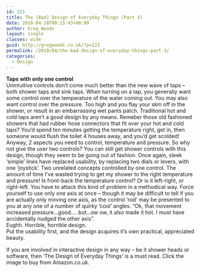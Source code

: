 ```yaml
---
id: 221
title: The (Bad) Design of Everyday Things (Part 3)
date: 2010-04-18T00:15:43+00:00
author: Greg Woods
layout: single
classes: wide
guid: http://gregwoods.co.uk/?p=221
permalink: /2010/04/the-bad-design-of-everyday-things-part-3/
categories:
  - Design
---
```

**Taps with only one control**  
Unintuitive controls don&#8217;t come much better than the new wave of taps &#8211; both shower taps and sink taps. When turning on a tap, you generally want some control over the temperature of the water coming out. You may also want control over the pressure. Too high and you flay your skin off in the shower, or result in an embarrassing wet pants patch. Traditional hot and cold taps aren&#8217;t a good design by any means. Remeber those old fashioned showers that had rubber hose connectors that fit over your hot and cold taps? You&#8217;d spend ten minutes getting the temperature right, get in, then someone would flush the toilet 4 houses away, and you&#8217;d get scolded! Anyway, 2 aspects you need to control, temperature and pressure. So why not give the user two controls? You can still get shower controls with this design, though they seem to be going out of fashion. Once again, sleek &#8216;simple&#8217; lines have replaced usability, by replacing two dials or levers, with one &#8216;joystick&#8217;. Two unrelated concepts controlled by one control. The amount of time I&#8217;ve wasted trying to get my shower to the right temperature and pressure! Is front-back the temperature control? Or is it left-right, or right-left. You have to attack this kind of problem in a methodical way. Force yourself to use only one axis at once &#8211; though it may be difficult to tell if you are actually only moving one axis, as the control &#8216;rod&#8217; may be presented to you at any one of a number of quirky &#8216;cool&#8217; angles. &#8220;Ok, that movement increased pressure&#8230;good&#8230;. but&#8230;ow ow, it also made it hot. I must have accidentally nudged the other axis&#8221;.  
Eughh. Horrible, horrible design.  
Put the usability first, and the design acquires it&#8217;s own practical, appreciated beauty.

<a style="float: left; padding-right: 1.0em;" href="http://www.amazon.co.uk/gp/product/0465067107?ie=UTF8&tag=thscagrtoyo-21&linkCode=as2&camp=1634&creative=19450&creativeASIN=0465067107"><img src="http://gregwoods.co.uk/wp-content/uploads/2010/04/41qlmVH9jPL._SL160_.jpg" alt="" border="0" /></a><img style="border: none !important; margin: 0px !important;" src="http://www.assoc-amazon.co.uk/e/ir?t=thscagrtoyo-21&l=as2&o=2&a=0465067107" alt="" width="1" height="1" border="0" />  
If you are involved in interactive design in any way &#8211; be it shower heads or software, then &#8216;The Design of Everyday Things&#8217; is a must read. Click the image to buy from Amazon.co.uk.
